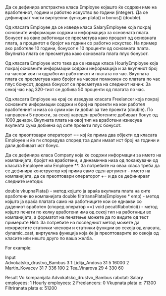 Да се дефинира апстрактна класа Employee којашто ќе содржи име на вработениот, години и работно искуство во години (integer). Да се дефинираат чисти виртуелни функции plata() и bonus() (double).

Од класата Employee да се изведе класа SalaryEmployee која покрај основните информации содржи и информација за основната плата. Бонусот на овие работници се пресметува како процент од основната плата, а процентот е бројот на години со работно искуство. На пример ако работеле 10 години, бонусот е 10 проценти од основната плата. Вкупната плата се пресметува како основната плата плус бонусот.

Од класата Employee исто така да се изведе класа HourlyEmployee која покрај основните информации содржи информација и за вкупниот број на часови кои ги одработил работникот и платата по час. Вкупната плата се пресметува како бројот на часови помножен со платата по час плус бонусот, додека бонусот се пресметува на следниот начин: За секој час над 320-тиот се добива 50 проценти од платата по час.

Од класата Employee на крај се изведува класата Freelancer која покрај основните информации содржи и број на проекти на кои работел вработениет и низа со суми кои ги добил за тие проекти (double). По направени 5 проекти, за секој нареден вработените добиваат бонус од 1000 денари. Вкупната плата на овој тип на вработени изнесува вкупната сума добиена од сите проекти плус бонусот.

Да се преоптовари операторот == кој ќе прима два објекти од класата Employee и ќе ги споредува според тоа дали имаат ист број на години и дали добиваат ист бонус.

Да се дефинира класа Company која ќе содржи информации за името на компанијата, бројот на вработени, и динамична низа од покажувачи од класата Employee или Employee **. За потребите на оваа класа треба да се дефинира конструктор кој прима само еден аргумент - името на компанијата, да се преоптовари операторот += и да се дефинираат следните методи:

double vkupnaPlata() - метод којшто ја враќа вкупната плата на сите вработени во компанијата
double filtriranaPlata(Employee * emp) - метод којшто ја враќа платата само на работниците кои се еднакви со дадениот вработен (според оператор ==)
void pecatiRabotnici() - метод којшто печати по колку вработени има од секој тип на работници во компанијата, а форматот на печатење можете да го видите од тест примерите
Hint: За потребите на последниот метод можете да искористите статички членови и статички функции во секоја од класата, dynamic_cast, виртуелна функција која ќе ја преоптоварите во секоја од класите или нешто друго по ваша желба.

For example:

Input	
Advokatsko_drustvo_Bambus
3
1 Lidija_Andova 31 5 16000
2 Martin_Kovacev 31 7 336 100
2 Tea_Vinarova 29 4 330 60

Result
Vo kompanijata Advokatsko_drustvo_Bambus rabotat:
Salary employees: 1
Hourly employees: 2
Freelancers: 0
Vkupnata plata e: 71300
Filtriranata plata e: 51200
